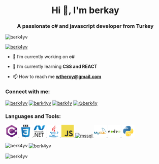 
<h1 align="center">Hi 👋, I'm berkay</h1>
<h3 align="center">A passionate c# and javascript developer from Turkey</h3>



<p align="left"> <img src="https://komarev.com/ghpvc/?username=berk4yv&label=Profile%20views&color=0e75b6&style=flat" alt="berk4yv" /> </p>

<p align="left"> <a href="https://twitter.com/berk4yv" target="blank"><img src="https://img.shields.io/twitter/follow/berk4yv?logo=twitter&style=for-the-badge" alt="berk4yv" /></a> </p>

- 🔭 I’m currently working on **c#**

- 🌱 I’m currently learning **CSS and REACT**

- 📫 How to reach me **wtherxy@gmail.com**

<h3 align="left">Connect with me:</h3>
<p align="left">
<a href="https://twitter.com/berk4yv" target="blank"><img align="center" src="https://raw.githubusercontent.com/rahuldkjain/github-profile-readme-generator/master/src/images/icons/Social/twitter.svg" alt="berk4yv" height="30" width="40" /></a>
<a href="https://instagram.com/berk4yv" target="blank"><img align="center" src="https://raw.githubusercontent.com/rahuldkjain/github-profile-readme-generator/master/src/images/icons/Social/instagram.svg" alt="berk4yv" height="30" width="40" /></a>
<a href="https://www.youtube.com/c/berk4y" target="blank"><img align="center" src="https://raw.githubusercontent.com/rahuldkjain/github-profile-readme-generator/master/src/images/icons/Social/youtube.svg" alt="berk4y" height="30" width="40" /></a>
<a href="https://discord.gg/@berk4y" target="blank"><img align="center" src="https://raw.githubusercontent.com/rahuldkjain/github-profile-readme-generator/master/src/images/icons/Social/discord.svg" alt="@berk4y" height="30" width="40" /></a>
</p>

<h3 align="left">Languages and Tools:</h3>
<p align="left"> <a href="https://www.w3schools.com/cs/" target="_blank" rel="noreferrer"> <img src="https://raw.githubusercontent.com/devicons/devicon/master/icons/csharp/csharp-original.svg" alt="csharp" width="40" height="40"/> </a> <a href="https://www.w3schools.com/css/" target="_blank" rel="noreferrer"> <img src="https://raw.githubusercontent.com/devicons/devicon/master/icons/css3/css3-original-wordmark.svg" alt="css3" width="40" height="40"/> </a> <a href="https://dotnet.microsoft.com/" target="_blank" rel="noreferrer"> <img src="https://raw.githubusercontent.com/devicons/devicon/master/icons/dot-net/dot-net-original-wordmark.svg" alt="dotnet" width="40" height="40"/> </a> <a href="https://www.java.com" target="_blank" rel="noreferrer"> <img src="https://raw.githubusercontent.com/devicons/devicon/master/icons/java/java-original.svg" alt="java" width="40" height="40"/> </a> <a href="https://developer.mozilla.org/en-US/docs/Web/JavaScript" target="_blank" rel="noreferrer"> <img src="https://raw.githubusercontent.com/devicons/devicon/master/icons/javascript/javascript-original.svg" alt="javascript" width="40" height="40"/> </a> <a href="https://www.microsoft.com/en-us/sql-server" target="_blank" rel="noreferrer"> <img src="https://www.svgrepo.com/show/303229/microsoft-sql-server-logo.svg" alt="mssql" width="40" height="40"/> </a> <a href="https://www.mysql.com/" target="_blank" rel="noreferrer"> <img src="https://raw.githubusercontent.com/devicons/devicon/master/icons/mysql/mysql-original-wordmark.svg" alt="mysql" width="40" height="40"/> </a> <a href="https://nodejs.org" target="_blank" rel="noreferrer"> <img src="https://raw.githubusercontent.com/devicons/devicon/master/icons/nodejs/nodejs-original-wordmark.svg" alt="nodejs" width="40" height="40"/> </a> <a href="https://www.python.org" target="_blank" rel="noreferrer"> <img src="https://raw.githubusercontent.com/devicons/devicon/master/icons/python/python-original.svg" alt="python" width="40" height="40"/> </a> </p>

<p><img align="left" src="https://github-readme-stats.vercel.app/api/top-langs?username=berk4yv&show_icons=true&locale=en&layout=compact" alt="berk4yv" /></p>

<p>&nbsp;<img align="center" src="https://github-readme-stats.vercel.app/api?username=berk4yv&show_icons=true&locale=en" alt="berk4yv" /></p>

<p><img align="center" src="https://github-readme-streak-stats.herokuapp.com/?user=berk4yv&" alt="berk4yv" /></p>
